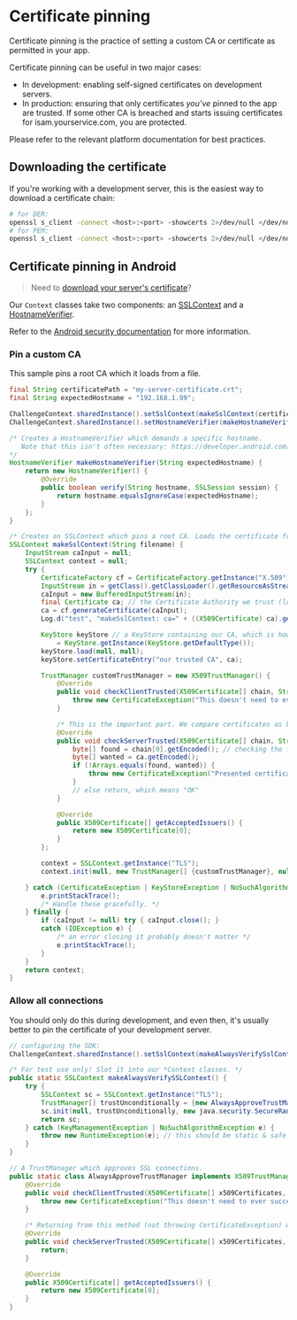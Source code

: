 # Certificate pinning
Certificate pinning is the practice of setting a custom CA or certificate as permitted in your app.

Certificate pinning can be useful in two major cases:
- In development: enabling self-signed certificates on development servers.
- In production: ensuring that only certificates *you've* pinned to the app are trusted. If some other CA is breached and starts issuing certificates for isam.yourservice.com, you are protected.

Please refer to the relevant platform documentation for best practices.

## Downloading the certificate
If you're working with a development server, this is the easiest way to download a certificate chain:
```sh
# for DER:
openssl s_client -connect <host>:<port> -showcerts 2>/dev/null </dev/null | openssl x509 -inform pem -outform der -out <certificate-name>.der
# for PEM:
openssl s_client -connect <host>:<port> -showcerts 2>/dev/null </dev/null | openssl x509 -inform pem -outform pem -out <certificate-name>.pem
```

## Certificate pinning in Android

> Need to [download your server's certificate](README.md#downloading-the-certificate)?

Our `Context` classes take two components: an [SSLContext](https://developer.android.com/reference/javax/net/ssl/SSLContext.html) and a [HostnameVerifier](https://developer.android.com/reference/javax/net/ssl/HostnameVerifier.html).

Refer to the [Android security documentation](https://developer.android.com/training/articles/security-ssl.html) for more information.

### Pin a custom CA
This sample pins a root CA which it loads from a file.
```java
final String certificatePath = "my-server-certificate.crt";
final String expectedHostname = "192.168.1.99";

ChallengeContext.sharedInstance().setSslContext(makeSslContext(certificatePath));
ChallengeContext.sharedInstance().setHostnameVerifier(makeHostnameVerifier(expectedHostname));

/* Creates a HostnameVerifier which demands a specific hostname.
   Note that this isn't often necessary: https://developer.android.com/training/articles/security-ssl.html#CommonHostnameProbs
*/
HostnameVerifier makeHostnameVerifier(String expectedHostname) {
    return new HostnameVerifier() {
        @Override
        public boolean verify(String hostname, SSLSession session) {
            return hostname.equalsIgnoreCase(expectedHostname);
        }
    };
}

/* Creates an SSLContext which pins a root CA. Loads the certificate from file. */
SSLContext makeSslContext(String filename) {
    InputStream caInput = null;
    SSLContext context = null;
    try {
        CertificateFactory cf = CertificateFactory.getInstance("X.509");
        InputStream in = getClass().getClassLoader().getResourceAsStream(filename);
        caInput = new BufferedInputStream(in);
        final Certificate ca; // the Certificate Authority we trust (loaded from file)
        ca = cf.generateCertificate(caInput);
        Log.d("test", "makeSslContext: ca=" + ((X509Certificate) ca).getSubjectDN());

        KeyStore keyStore // a KeyStore containing our CA, which is how a TrustManager takes it
            = KeyStore.getInstance(KeyStore.getDefaultType());
        keyStore.load(null, null);
        keyStore.setCertificateEntry("our trusted CA", ca);

        TrustManager customTrustManager = new X509TrustManager() {
            @Override
            public void checkClientTrusted(X509Certificate[] chain, String authType) throws CertificateException {
                throw new CertificateException("This doesn't need to ever succeed");
            }

            /* This is the important part. We compare certificates as byte arrays. */
            @Override
            public void checkServerTrusted(X509Certificate[] chain, String authType) throws CertificateException {
                byte[] found = chain[0].getEncoded(); // checking the first certificate means we've pinned a root CA (incl. self-signed)
                byte[] wanted = ca.getEncoded();
                if (!Arrays.equals(found, wanted)) {
                    throw new CertificateException("Presented certificate didn't match pinned certificate");
                }
                // else return, which means "OK"
            }

            @Override
            public X509Certificate[] getAcceptedIssuers() {
                return new X509Certificate[0];
            }
        };

        context = SSLContext.getInstance("TLS");
        context.init(null, new TrustManager[] {customTrustManager}, null);

    } catch (CertificateException | KeyStoreException | NoSuchAlgorithmException | IOException | KeyManagementException e) {
        e.printStackTrace();
        /* Handle these gracefully. */
    } finally {
        if (caInput != null) try { caInput.close(); }
        catch (IOException e) {
            /* an error closing it probably doesn't matter */
            e.printStackTrace();
        }
    }
    return context;
}
```

### Allow all connections
You should only do this during development, and even then, it's usually better to pin the certificate of your development server.

```java
// configuring the SDK:
ChallengeContext.sharedInstance().setSslContext(makeAlwaysVerifySslContext());

/* For test use only! Slot it into our *Context classes. */
public static SSLContext makeAlwaysVerifySSLContext() {
    try {
        SSLContext sc = SSLContext.getInstance("TLS");
        TrustManager[] trustUnconditionally = {new AlwaysApproveTrustManager()};
        sc.init(null, trustUnconditionally, new java.security.SecureRandom());
        return sc;
    } catch (KeyManagementException | NoSuchAlgorithmException e) {
        throw new RuntimeException(e); // this should be static & safe
    }
}

// A TrustManager which approves SSL connections.
public static class AlwaysApproveTrustManager implements X509TrustManager {
    @Override
    public void checkClientTrusted(X509Certificate[] x509Certificates, String s) throws CertificateException {
        throw new CertificateException("This doesn't need to ever succeed");
    }

    /* Returning from this method (not throwing CertificateException) will approve the connection. */
    @Override
    public void checkServerTrusted(X509Certificate[] x509Certificates, String s) throws CertificateException {
        return;
    }

    @Override
    public X509Certificate[] getAcceptedIssuers() {
        return new X509Certificate[0];
    }
}
```

